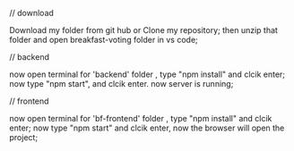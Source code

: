 // download

Download my folder from git hub or Clone my repository; 
then unzip that folder and open breakfast-voting folder in vs code;

// backend

now open terminal for 'backend' folder , 
type "npm install" and clcik enter; 
now type "npm start", and clcik enter. now server is running;

// frontend

now open terminal for 'bf-frontend' folder , 
type "npm install" and clcik enter; now type "npm start" and clcik enter, 
now the browser will open the project;
